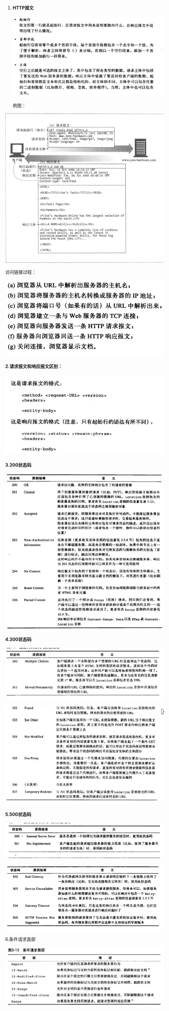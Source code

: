1. #### **HTTP报文**

   ![](/assets/import.png)

   例图：

![](/assets/import1.png)

访问链接过程：

![](/assets/import3.png)

#### 2.**请求报文和响应报文区别：**

![](/assets/import4.png)

#### **3.200状态码**

![](/assets/import5.png)

#### **4.300状态码**

![](/assets/import6.png)

![](/assets/import7.png)

#### **5.500状态码**

![](/assets/import8.png)

![](/assets/import9.png)

6.条件请求首部

![](/assets/import10.png)

